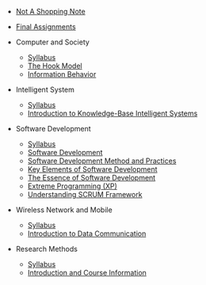<!-- docs/_sidebar.md -->

* [Not A Shopping Note](/)
* [Final Assignments](Final-Assignments.md)

* Computer and Society
  * [Syllabus](computer-and-society/Syllabus.md)
  * [The Hook Model](/computer-and-society/CS1.md)
  * [Information Behavior](/computer-and-society/CS3.md)

* Intelligent System
  * [Syllabus](/intelligent-system/Syllabus.md)
  * [Introduction to Knowledge-Base Intelligent Systems](/intelligent-system/IS1.md)

* Software Development
  * [Syllabus](/software-development/Syllabus.md)
  * [Software Development](/software-development/SD2.md)
  * [Software Development Method and Practices](/software-development/SD3.md)
  * [Key Elements of Software Development](/software-development/SD4.md)
  * [The Essence of Software Development](/software-development/SD5.md)
  * [Extreme Programming \(XP\)](/software-development/SD6.md)
  * [Understanding SCRUM Framework](/software-development/SD9.md)

* Wireless Network and Mobile
  * [Syllabus](/wireless-network-and-mobile/Syllabus.md)
  * [Introduction to Data Communication](/wireless-network-and-mobile/WM1.md)

* Research Methods
  * [Syllabus](/research-methods/Syllabus.md)
  * [Introduction and Course Information](/research-methods/RM1.md)
